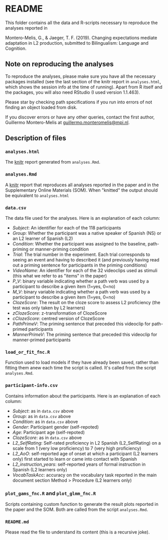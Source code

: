 README
======

This folder contains all the data and R-scripts necessary to reproduce the
analyses reported in

Montero-Melis, G., & Jaeger, T. F. (2019). Changing expectations mediate
adaptation in L2 production, submitted to Bilingualism: Language and Cognition.


Note on reproducing the analyses
--------------------------------

To reproduce the analyses, please make sure you have all the necessary
packages installed (see the last section of the knitr report in `analyses.html`,
which shows the session info at the time of running). Apart from R itself and
the packages, you will also need RStudio (I used version 1.1.463).

Please star by checking path specifications if you run into errors of not finding
an object loaded from disk.

If you discover errors or have any other queries, contact the first author,
Guillermo Montero-Melis at <guillermo.monteromelis@mpi.nl>.


Description of files
--------------------


### `analyses.html`

The [knitr](https://yihui.name/knitr/) report generated from `analyses.Rmd`.


### `analyses.Rmd`

A [knitr](https://yihui.name/knitr/) report that reproduces all analyses reported
in the paper and in the Supplementary Online Materials (SOM). When "knitted" the
output should be equivalent to `analyses.html`


### `data.csv`

The data file used for the analyses. Here is an explanation of each column:

- *Subject*: An identifier for each of the 118 participants
- *Group*: Whether the participant was a native speaker of Spanish (NS) or an
L2 learner of Spanish (L2)
- *Condition*: Whether the participant was assigned to the baseline, path-priming
or manner-priming condition
- *Trial*: The trial number in the experiment. Each trial corresponds to seeing
an event and having to described it (and previously having read out a priming
sentence for participants in the priming conditions)
- *VideoName*: An identifier for each of the 32 videoclips used as stimuli
(this what we refer to as "items" in the paper)
- *P_V*: binary variable indicating whether a path verb was used by a participant
to describe a given item (1=yes, 0=no)
- *M_V*: binary variable indicating whether a path verb was used by a participant
to describe a given item (1=yes, 0=no)
- *ClozeScore*: The result on the cloze score to assess L2 proficiency (the test
was only taken by L2 learners)
- *zClozeScore*: z-transformation of ClozeScore
- *cClozeScore*: centred version of ClozeScore 
- *PathPrimeV*: The priming sentence that preceded this videoclip for
path-primed participants
- *MannerPrimeV*: The priming sentence that preceded this videoclip for
manner-primed participants


### `load_or_fit_fnc.R`

Function used to load models if they have already been saved,  rather than
fitting them anew each time the script is called. It's called from the script
`analyses.Rmd`.


### `participant-info.csv`

Contains information about the participants. Here is an explanation of each
column:

- *Subject*:   as in `data.csv` above
- *Group*:     as in `data.csv` above
- *Condition*: as in `data.csv` above
- *Gender*: Participant gender (self-repoted)
- *Age*: Participant age (self-repoted)
- *ClozeScore*: as in `data.csv` above
- *L2_SelfRating*: Self-rated proficiency in L2 Spanish (L2_SelfRating) on a
scale from 1 (very low proficiency) to 7 (very high proficiency)
- *L2_AoO*: self-reported age of onset at which a participant (L2 learners
only) first started to learn or came into contact with Spanish
- *L2_instruction_years*: self-reported years of formal instruction in Spanish
(L2 learners only)
- *VocabTaskAcc*: accuracy on the vocabulary task reported in the main document
section Method > Procedure (L2 learners only)


### `plot_gams_fnc.R` and `plot_glmm_fnc.R`

Scripts containing custom function to generate the result plots reported in
the paper and the SOM. Both are called from the script `analyses.Rmd`. 


### `README.md`

Please read the file to understand its content (this is a recursive joke).
